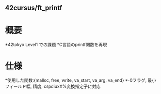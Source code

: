 ## 42cursus/ft_printf

# 概要
*42tokyo Level1 での課題
*C言語のprintf関数を再現

# 仕様
*使用した関数:{malloc, free, write, va_start, va_arg, va_end}
*-0フラグ, 最小フィールド幅, 精度, cspdiuxX%変換指定子に対応
